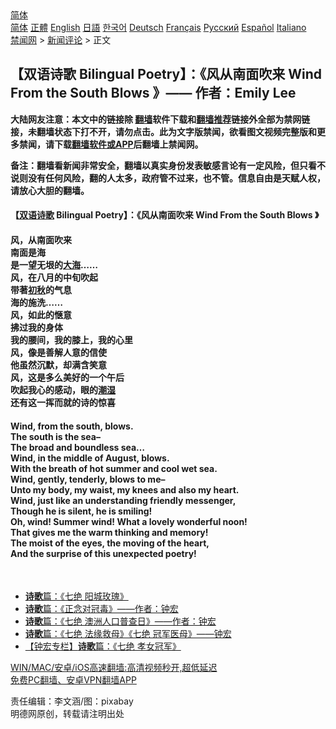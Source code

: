  <!-- 面包屑导航 --> <div class="breadcrumb"><!-- GTranslate: https://gtranslate.io/ -->  <div class="switcher notranslate">  <div class="selected">  <a href="#" onclick="return false;"> 简体</a>  </div>  <div class="option">  <a href="https://www.bannedbook.org" onclick="doGTranslate('zh-CN|zh-CN');jQuery('div.switcher div.selected a').html(jQuery(this).html());return false;" title="简体中文" class="nturl selected"> 简体</a>  <a href="https://www.bannedbook.org/zh-tw/" onclick="doGTranslate('zh-CN|zh-TW');jQuery('div.switcher div.selected a').html(jQuery(this).html());return false;" title="繁體中文" class="nturl"> 正體</a>  <a href="https://www.bannedbook.org/en/" onclick="doGTranslate('zh-CN|en');jQuery('div.switcher div.selected a').html(jQuery(this).html());return false;" title="English" class="nturl"> English</a>  <a href="https://www.bannedbook.org/ja/" onclick="doGTranslate('zh-CN|ja');jQuery('div.switcher div.selected a').html(jQuery(this).html());return false;" title="日本語" class="nturl"> 日語</a>  <a href="https://www.bannedbook.org/ko/" onclick="doGTranslate('zh-CN|ko');jQuery('div.switcher div.selected a').html(jQuery(this).html());return false;" title="한국어" class="nturl"> 한국어</a>  <a href="https://www.bannedbook.org/de/" onclick="doGTranslate('zh-CN|de');jQuery('div.switcher div.selected a').html(jQuery(this).html());return false;" title="Deutsch" class="nturl"> Deutsch</a>  <a href="https://www.bannedbook.org/fr/" onclick="doGTranslate('zh-CN|fr');jQuery('div.switcher div.selected a').html(jQuery(this).html());return false;" title="Français" class="nturl"> Français</a>  <a href="https://www.bannedbook.org/ru/" onclick="doGTranslate('zh-CN|ru');jQuery('div.switcher div.selected a').html(jQuery(this).html());return false;" title="Русский" class="nturl"> Русский</a>  <a href="https://www.bannedbook.org/es/" onclick="doGTranslate('zh-CN|es');jQuery('div.switcher div.selected a').html(jQuery(this).html());return false;" title="Español" class="nturl"> Español</a>  <a href="https://www.bannedbook.org/it/" onclick="doGTranslate('zh-CN|it');jQuery('div.switcher div.selected a').html(jQuery(this).html());return false;" title="Italiano" class="nturl"> Italiano</a>  </div>  </div>      <div class='breadcrumb-sub'><!-- Breadcrumb NavXT 6.3.0 --> <a href="https://www.bannedbook.org/" class="home">禁闻网</a> &gt; <a href="https://www.bannedbook.org/bnews/comments/" class="category">新闻评论</a> &gt; 正文</div></div><h2>【双语诗歌 Bilingual Poetry】：《风从南面吹来 Wind From the South Blows 》—— 作者：Emily Lee</h2> <p class="notice"><b>大陆网友注意：本文中的链接除 <a href="https://github.com/bannedbook/fanqiang" >翻墙</a>软件下载和<a href="https://github.com/killgcd/justmysocks/blob/master/README.md">翻墙推荐</a>链接外全部为禁网链接，未翻墙状态下打不开，请勿点击。此为文字版禁闻，欲看图文视频完整版和更多禁闻，请下载<a href="https://github.com/bannedbook/fanqiang">翻墙软件或APP</a>后翻墙上禁闻网。</p><p>备注：翻墙看新闻非常安全，翻墙以真实身份发表敏感言论有一定风险，但只看不说则没有任何风险，翻的人太多，政府管不过来，也不管。信息自由是天赋人权，请放心大胆的翻墙。</b></p>  <div class="entry"> <p>              <a href="https://i0.wp.com/upload-images-bucket-v64rleca837do.s3.eu-west-1.amazonaws.com/wp-content/uploads/2021/08/13235610/227255990_271153898150576_8918909033537451327_n.jpg?fit=921%2C614&#038;ssl=1" data-caption=""></a>                            </p> <h4>【<a href="https://www.bannedbook.org/bnews/tag/%E5%8F%8C%E8%AF%AD/" class="st_tag internal_tag" rel="tag" title="标签 双语 下的日志">双语</a><a href="https://www.bannedbook.org/bnews/tag/%E8%AF%97%E6%AD%8C/" class="st_tag internal_tag" rel="tag" title="标签 诗歌 下的日志">诗歌</a> Bilingual Poetry】：《风从南面吹来 Wind From the South Blows 》</h4> <h4>风，从南面吹来<br /> 南面是海<br /> 是一望无垠的<a href="https://www.bannedbook.org/bnews/tag/%E5%A4%A7%E6%B5%B7/" class="st_tag internal_tag" rel="tag" title="标签 大海 下的日志">大海</a>&#8230;&#8230;<br /> 风，在八月的中旬吹起<br /> 带著<a href="https://www.bannedbook.org/bnews/tag/%E5%88%9D%E7%A7%8B/" class="st_tag internal_tag" rel="tag" title="标签 初秋 下的日志">初秋</a>的气息<br /> 海的施洗&#8230;&#8230;<br /> 风，如此的惬意<br /> 拂过我的身体<br /> 我的腰间，我的膝上，我的心里<br /> 风，像是善解人意的信使<br /> 他虽然沉默，却满含笑意<br /> 风，这是多么美好的一个午后<br /> 吹起我心的感动，眼的<a href="https://www.bannedbook.org/bnews/tag/%E6%BD%AE%E6%B9%BF/" class="st_tag internal_tag" rel="tag" title="标签 潮湿 下的日志">潮湿</a><br /> 还有这一挥而就的诗的惊喜</h4> <p></p>  <h4>Wind, from the south, blows.<br /> The south is the sea&#8211;<br /> The broad and boundless sea&#8230;<br /> Wind, in the middle of August, blows.<br /> With the breath of hot summer and cool wet sea.<br /> Wind, gently, tenderly, blows to me&#8211;<br /> Unto my body, my waist, my knees and also my heart.<br /> Wind, just like an understanding friendly messenger,<br /> Though he is silent, he is smiling!<br /> Oh, wind! Summer wind! What a lovely wonderful noon!<br /> That gives me the warm thinking and memory!<br /> The moist of the eyes, the moving of the heart,<br /> And the surprise of this unexpected poetry!</h4> <p>&nbsp;</p> <ul class='op-related-articles' title='相关阅读'> <li><a href='https://www.bannedbook.org/bnews/comments/20210812/1605236.html' target='_blank'><b>诗歌</b>篇：《七绝 阳城玫瑰》</a></li> <li><a href='https://www.bannedbook.org/bnews/comments/20210812/1605234.html' target='_blank'><b>诗歌</b>篇：《正念对冠毒》——作者：钟宏</a></li> <li><a href='https://www.bannedbook.org/bnews/comments/20210812/1605231.html' target='_blank'><b>诗歌</b>篇：《七绝 澳洲人口普查日》——作者：钟宏</a></li> <li><a href='https://www.bannedbook.org/bnews/comments/20210811/1604231.html' target='_blank'><b>诗歌</b>篇：《七绝 法缘救母》《七绝 冠军医母》——钟宏</a></li> <li><a href='https://www.bannedbook.org/bnews/comments/20210810/1603747.html' target='_blank'>【钟宏专栏】<b>诗歌</b>篇：《七绝 孝女冠军》</a></li> </ul> <p class="texttj"> <a href="https://github.com/bannedbook/fanqiang/wiki/V2ray%E6%9C%BA%E5%9C%BA" target="_blank">WIN/MAC/安卓/iOS高速翻墙:高清视频秒开,超低延迟</a><br/> <a href="https://github.com/bannedbook/fanqiang/wiki/%E7%A6%81%E9%97%BB%E7%BD%91%E5%AE%89%E5%8D%93%E7%BF%BB%E5%A2%99%E6%96%B0%E9%97%BBAPP" target="_blank">免费PC翻墙、安卓VPN翻墙APP</a></p> <p>责任编辑：李文涵/图：pixabay<br /> 明德网原创，转载请注明出处</p><a name='sharetosocial'></a>  <div style="margin-bottom:5px;padding-bottom:5px;clear:both"> <div id="archive-pix-1" class="banner-ads"> <!-- AuctionX Display platform tag START --> <div id="26318x728x90x621x_ADSLOT2" clicktrack="%%CLICK_URL_ESC%%"></div> <!-- AuctionX Display platform tag END --> </div> <div id="archive-pix-2" class="banner-ads"> <!-- AuctionX Display platform tag START --> <div id="26315x300x250x621x_ADSLOT2" clicktrack="%%CLICK_URL_ESC%%"></div> <!-- AuctionX Display platform tag END --> </div> </div>  <div id="archive-pix-1" class="banner-ads"> <!-- AuctionX Display platform tag START --> <div id="26318x728x90x621x_ADSLOT3" clicktrack="%%CLICK_URL_ESC%%"></div> <!-- AuctionX Display platform tag END --> </div> </div><!--END ENTRY--> 
